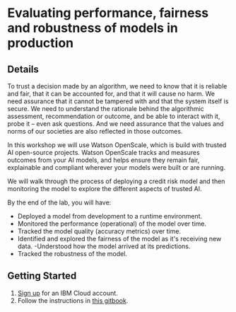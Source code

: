 # Evaluating performance, fairness and robustness of models in production

## Details

To trust a decision made by an algorithm, we need to know that it is reliable and fair, that it can be accounted for, and that it will cause no harm. We need assurance that it cannot be tampered with and that the system itself is secure. We need to understand the rationale behind the algorithmic assessment, recommendation or outcome, and be able to interact with it, probe it – even ask questions. And we need assurance that the values and norms of our societies are also reflected in those outcomes.

In this workshop we will use Watson OpenScale, which is build with trusted AI open-source projects. Watson OpenScale tracks and measures outcomes from your AI models, and helps ensure they remain fair, explainable and compliant wherever your models were built or are running.

We will walk through the process of deploying a credit risk model and then monitoring the model to explore the different aspects of trusted AI.

By the end of the lab, you will have:
- Deployed a model from development to a runtime environment.
- Monitored the performance (operational) of the model over time.
- Tracked the model quality (accuracy metrics) over time.
- Identified and explored the fairness of the model as it's receiving new data.
-Understood how the model arrived at its predictions.
- Tracked the robustness of the model.

## Getting Started

1. [Sign up](https://ibm.biz/BdzgtS) for an IBM Cloud account.
2. Follow the instructions in [this gitbook](http://ibm.biz/ddc-wos).
